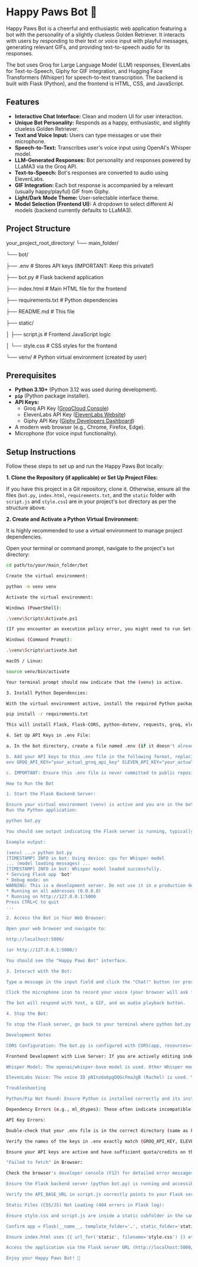 # Happy Paws Bot 🐾

Happy Paws Bot is a cheerful and enthusiastic web application featuring a bot with the personality of a slightly clueless Golden Retriever. It interacts with users by responding to their text or voice input with playful messages, generating relevant GIFs, and providing text-to-speech audio for its responses.

The bot uses Groq for Large Language Model (LLM) responses, ElevenLabs for Text-to-Speech, Giphy for GIF integration, and Hugging Face Transformers (Whisper) for speech-to-text transcription. The backend is built with Flask (Python), and the frontend is HTML, CSS, and JavaScript.

## Features

*   **Interactive Chat Interface:** Clean and modern UI for user interaction.
*   **Unique Bot Personality:** Responds as a happy, enthusiastic, and slightly clueless Golden Retriever.
*   **Text and Voice Input:** Users can type messages or use their microphone.
*   **Speech-to-Text:** Transcribes user's voice input using OpenAI's Whisper model.
*   **LLM-Generated Responses:** Bot personality and responses powered by LLaMA3 via the Groq API.
*   **Text-to-Speech:** Bot's responses are converted to audio using ElevenLabs.
*   **GIF Integration:** Each bot response is accompanied by a relevant (usually happy/playful) GIF from Giphy.
*   **Light/Dark Mode Theme:** User-selectable interface theme.
*   **Model Selection (Frontend UI):** A dropdown to select different AI models (backend currently defaults to LLaMA3).

## Project Structure


your_project_root_directory/
└── main_folder/

└── bot/

├── .env # Stores API keys (IMPORTANT: Keep this private!)

├── bot.py # Flask backend application

├── index.html # Main HTML file for the frontend

├── requirements.txt # Python dependencies

├── README.md # This file

├── static/

│ ├── script.js # Frontend JavaScript logic

│ └── style.css # CSS styles for the frontend

└── venv/ # Python virtual environment (created by user)

## Prerequisites

*   **Python 3.10+** (Python 3.12 was used during development).
*   **`pip`** (Python package installer).
*   **API Keys:**
    *   Groq API Key ([GroqCloud Console](https://console.groq.com/))
    *   ElevenLabs API Key ([ElevenLabs Website](https://elevenlabs.io/))
    *   Giphy API Key ([Giphy Developers Dashboard](https://developers.giphy.com/dashboard/))
*   A modern web browser (e.g., Chrome, Firefox, Edge).
*   Microphone (for voice input functionality).

## Setup Instructions

Follow these steps to set up and run the Happy Paws Bot locally:

**1. Clone the Repository (if applicable) or Set Up Project Files:**

   If you have this project in a Git repository, clone it. Otherwise, ensure all the files (`bot.py`, `index.html`, `requirements.txt`, and the `static` folder with `script.js` and `style.css`) are in your project's `bot` directory as per the structure above.

**2. Create and Activate a Python Virtual Environment:**

   It is highly recommended to use a virtual environment to manage project dependencies.

   Open your terminal or command prompt, navigate to the project's `bot` directory:
   ```bash
   cd path/to/your/main_folder/bot

Create the virtual environment:

python -m venv venv

Activate the virtual environment:

Windows (PowerShell):

.\venv\Scripts\Activate.ps1

(If you encounter an execution policy error, you might need to run Set-ExecutionPolicy -ExecutionPolicy RemoteSigned -Scope Process first in that PowerShell session.)

Windows (Command Prompt):

.\venv\Scripts\activate.bat

macOS / Linux:

source venv/bin/activate

Your terminal prompt should now indicate that the (venv) is active.

3. Install Python Dependencies:

With the virtual environment active, install the required Python packages using the requirements.txt file:

pip install -r requirements.txt

This will install Flask, Flask-CORS, python-dotenv, requests, groq, elevenlabs, transformers, torch, torchvision, torchaudio, and sentencepiece. The torch installation will be CPU-based by default.

4. Set Up API Keys in .env File:

a. In the bot directory, create a file named .env (if it doesn't already exist).

b. Add your API keys to this .env file in the following format, replacing the placeholder values with your actual keys:
env GROQ_API_KEY="your_actual_groq_api_key" ELEVEN_API_KEY="your_actual_elevenlabs_api_key" GIPHY_API_KEY="your_actual_giphy_api_key"

c. IMPORTANT: Ensure this .env file is never committed to public repositories. Add .env to your .gitignore file.

How to Run the Bot

1. Start the Flask Backend Server:

Ensure your virtual environment (venv) is active and you are in the bot directory.
Run the Python application:

python bot.py

You should see output indicating the Flask server is running, typically on http://127.0.0.1:5000 or http://localhost:5000. The output will also confirm that the Whisper model is loading (this might take a few moments the first time as models are downloaded).

Example output:

(venv) ...> python bot.py
[TIMESTAMP] INFO in bot: Using device: cpu for Whisper model
... (model loading messages) ...
[TIMESTAMP] INFO in bot: Whisper model loaded successfully.
 * Serving Flask app 'bot'
 * Debug mode: on
WARNING: This is a development server. Do not use it in a production deployment.
 * Running on all addresses (0.0.0.0)
 * Running on http://127.0.0.1:5000
Press CTRL+C to quit
...

2. Access the Bot in Your Web Browser:

Open your web browser and navigate to:

http://localhost:5000/

(or http://127.0.0.1:5000/)

You should see the "Happy Paws Bot" interface.

3. Interact with the Bot:

Type a message in the input field and click the "Chat!" button (or press Enter).

Click the microphone icon to record your voice (your browser will ask for microphone permission).

The bot will respond with text, a GIF, and an audio playback button.

4. Stop the Bot:

To stop the Flask server, go back to your terminal where python bot.py is running and press CTRL+C.

Development Notes

CORS Configuration: The bot.py is configured with CORS(app, resources={r"/*": {"origins": "*"}}) which allows requests from any origin during development. For production, you should restrict this to your frontend's actual domain.

Frontend Development with Live Server: If you are actively editing index.html, style.css, or script.js, you can use a Live Server extension (like the one in VS Code) which typically runs on a different port (e.g., http://localhost:5500). The API_BASE_URL in script.js is set to http://localhost:5000 to ensure it correctly targets the Python backend. The CORS setup in bot.py will allow these cross-origin requests from the Live Server port during development. However, for full application testing, always access the bot via the Flask server's address (http://localhost:5000/).

Whisper Model: The openai/whisper-base model is used. Other Whisper model sizes can be used by changing WHISPER_MODEL_NAME in bot.py (e.g., openai/whisper-small, openai/whisper-medium), but they will require more resources and download time.

ElevenLabs Voice: The voice ID pNInz6obpgDQGcFmaJgB (Rachel) is used. You can change ELEVENLABS_VOICE_ID in bot.py to use any other voice available in your ElevenLabs account. Voice settings (stability, style) can also be tweaked in the text_to_speech function.

Troubleshooting

Python/Pip Not Found: Ensure Python is installed correctly and its installation directory (and its Scripts subdirectory) are added to your system's PATH environment variable. Disable Microsoft Store app execution aliases for python.exe if they interfere.

Dependency Errors (e.g., ml_dtypes): These often indicate incompatible package versions. The most reliable fix is to create a completely fresh virtual environment and reinstall dependencies using pip install -r requirements.txt. Ensure you are using a compatible Python version (3.10-3.12 recommended).

API Key Errors:

Double-check that your .env file is in the correct directory (same as bot.py).

Verify the names of the keys in .env exactly match (GROQ_API_KEY, ELEVEN_API_KEY, GIPHY_API_KEY).

Ensure your API keys are active and have sufficient quota/credits on the respective service dashboards.

"Failed to fetch" in Browser:

Check the browser's developer console (F12) for detailed error messages (often CORS related).

Ensure the Flask backend server (python bot.py) is running and accessible.

Verify the API_BASE_URL in script.js correctly points to your Flask server (e.g., http://localhost:5000).

Static Files (CSS/JS) Not Loading (404 errors in Flask log):

Ensure style.css and script.js are inside a static subfolder in the same directory as bot.py.

Confirm app = Flask(__name__, template_folder='.', static_folder='static') is set in bot.py.

Ensure index.html uses {{ url_for('static', filename='style.css') }} etc.

Access the application via the Flask server URL (http://localhost:5000/), not directly by opening index.html or via a generic Live Server URL for the HTML file itself.

Enjoy your Happy Paws Bot! 🐶
